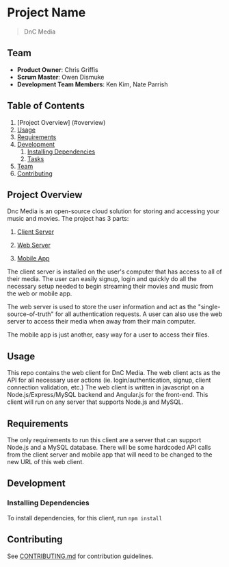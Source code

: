 # Project Name

> DnC Media

## Team

  - __Product Owner__: Chris Griffis
  - __Scrum Master__: Owen Dismuke
  - __Development Team Members__: Ken Kim, Nate Parrish

## Table of Contents

1. [Project Overview] (#overview)
1. [Usage](#Usage)
1. [Requirements](#requirements)
1. [Development](#development)
    1. [Installing Dependencies](#installing-dependencies)
    1. [Tasks](#tasks)
1. [Team](#team)
1. [Contributing](#contributing)

## Project Overview
  Dnc Media is an open-source cloud solution for storing and accessing your music and movies. The project has 3 parts: 
    
  1. [Client Server](https://github.com/DiamondNotCrush/dnc-client)
  
  2. [Web Server](https://github.com/DiamondNotCrush/dnc-web)
  3. [Mobile App](https://github.com/DiamondNotCrush/dnc-mobile)
  
  The client server is installed on the user's computer that has access to all of their media. The user can easily signup, login and quickly do all the necessary setup needed to begin streaming their movies and music from the web or mobile app.
  
  The web server is used to store the user information and act as the "single-source-of-truth" for all authentication requests. A user can also use the web server to access their media when away from their main computer.
  
  The mobile app is just another, easy way for a user to access their files.
  
## Usage

This repo contains the web client for DnC Media. The web client acts as the API for all necessary user actions (ie. login/authentication, signup, client connection validation, etc.) The web client is written in javascript on a Node.js/Express/MySQL backend and Angular.js for the front-end. This client will run on any server that supports Node.js and MySQL.

## Requirements

The only requirements to run this client are a server that can support Node.js and a MySQL database. There will be some hardcoded API calls from the client server and mobile app that will need to be changed to the new URL of this web client.

## Development

### Installing Dependencies

To install dependencies, for this client, run ```npm install```

## Contributing

See [CONTRIBUTING.md](CONTRIBUTING.md) for contribution guidelines.
